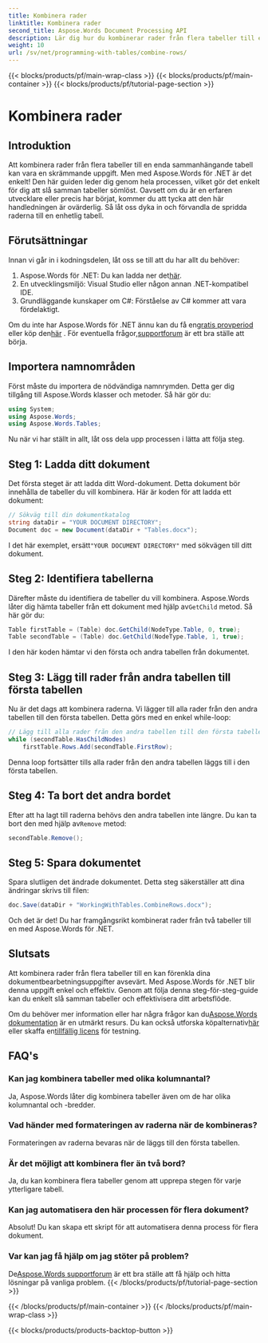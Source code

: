 ```yaml
---
title: Kombinera rader
linktitle: Kombinera rader
second_title: Aspose.Words Document Processing API
description: Lär dig hur du kombinerar rader från flera tabeller till en med Aspose.Words för .NET med vår steg-för-steg-guide.
weight: 10
url: /sv/net/programming-with-tables/combine-rows/
---
```


{{< blocks/products/pf/main-wrap-class >}}
{{< blocks/products/pf/main-container >}}
{{< blocks/products/pf/tutorial-page-section >}}

# Kombinera rader

## Introduktion

Att kombinera rader från flera tabeller till en enda sammanhängande tabell kan vara en skrämmande uppgift. Men med Aspose.Words för .NET är det enkelt! Den här guiden leder dig genom hela processen, vilket gör det enkelt för dig att slå samman tabeller sömlöst. Oavsett om du är en erfaren utvecklare eller precis har börjat, kommer du att tycka att den här handledningen är ovärderlig. Så låt oss dyka in och förvandla de spridda raderna till en enhetlig tabell.

## Förutsättningar

Innan vi går in i kodningsdelen, låt oss se till att du har allt du behöver:

1.  Aspose.Words för .NET: Du kan ladda ner det[här](https://releases.aspose.com/words/net/).
2. En utvecklingsmiljö: Visual Studio eller någon annan .NET-kompatibel IDE.
3. Grundläggande kunskaper om C#: Förståelse av C# kommer att vara fördelaktigt.

 Om du inte har Aspose.Words för .NET ännu kan du få en[gratis provperiod](https://releases.aspose.com/) eller köp den[här](https://purchase.aspose.com/buy) . För eventuella frågor,[supportforum](https://forum.aspose.com/c/words/8) är ett bra ställe att börja.

## Importera namnområden

Först måste du importera de nödvändiga namnrymden. Detta ger dig tillgång till Aspose.Words klasser och metoder. Så här gör du:

```csharp
using System;
using Aspose.Words;
using Aspose.Words.Tables;
```

Nu när vi har ställt in allt, låt oss dela upp processen i lätta att följa steg.

## Steg 1: Ladda ditt dokument

Det första steget är att ladda ditt Word-dokument. Detta dokument bör innehålla de tabeller du vill kombinera. Här är koden för att ladda ett dokument:

```csharp
// Sökväg till din dokumentkatalog
string dataDir = "YOUR DOCUMENT DIRECTORY";
Document doc = new Document(dataDir + "Tables.docx");
```

 I det här exemplet, ersätt`"YOUR DOCUMENT DIRECTORY"` med sökvägen till ditt dokument.

## Steg 2: Identifiera tabellerna

 Därefter måste du identifiera de tabeller du vill kombinera. Aspose.Words låter dig hämta tabeller från ett dokument med hjälp av`GetChild` metod. Så här gör du:

```csharp
Table firstTable = (Table) doc.GetChild(NodeType.Table, 0, true);
Table secondTable = (Table) doc.GetChild(NodeType.Table, 1, true);
```

I den här koden hämtar vi den första och andra tabellen från dokumentet.

## Steg 3: Lägg till rader från andra tabellen till första tabellen

Nu är det dags att kombinera raderna. Vi lägger till alla rader från den andra tabellen till den första tabellen. Detta görs med en enkel while-loop:

```csharp
// Lägg till alla rader från den andra tabellen till den första tabellen
while (secondTable.HasChildNodes)
    firstTable.Rows.Add(secondTable.FirstRow);
```

Denna loop fortsätter tills alla rader från den andra tabellen läggs till i den första tabellen.

## Steg 4: Ta bort det andra bordet

 Efter att ha lagt till raderna behövs den andra tabellen inte längre. Du kan ta bort den med hjälp av`Remove` metod:

```csharp
secondTable.Remove();
```

## Steg 5: Spara dokumentet

Spara slutligen det ändrade dokumentet. Detta steg säkerställer att dina ändringar skrivs till filen:

```csharp
doc.Save(dataDir + "WorkingWithTables.CombineRows.docx");
```

Och det är det! Du har framgångsrikt kombinerat rader från två tabeller till en med Aspose.Words för .NET.

## Slutsats

Att kombinera rader från flera tabeller till en kan förenkla dina dokumentbearbetningsuppgifter avsevärt. Med Aspose.Words för .NET blir denna uppgift enkel och effektiv. Genom att följa denna steg-för-steg-guide kan du enkelt slå samman tabeller och effektivisera ditt arbetsflöde.

Om du behöver mer information eller har några frågor kan du[Aspose.Words dokumentation](https://reference.aspose.com/words/net/) är en utmärkt resurs. Du kan också utforska köpalternativ[här](https://purchase.aspose.com/buy) eller skaffa en[tillfällig licens](https://purchase.aspose.com/temporary-license/) för testning.

## FAQ's

### Kan jag kombinera tabeller med olika kolumnantal?

Ja, Aspose.Words låter dig kombinera tabeller även om de har olika kolumnantal och -bredder.

### Vad händer med formateringen av raderna när de kombineras?

Formateringen av raderna bevaras när de läggs till den första tabellen.

### Är det möjligt att kombinera fler än två bord?

Ja, du kan kombinera flera tabeller genom att upprepa stegen för varje ytterligare tabell.

### Kan jag automatisera den här processen för flera dokument?

Absolut! Du kan skapa ett skript för att automatisera denna process för flera dokument.

### Var kan jag få hjälp om jag stöter på problem?

 De[Aspose.Words supportforum](https://forum.aspose.com/c/words/8) är ett bra ställe att få hjälp och hitta lösningar på vanliga problem.
{{< /blocks/products/pf/tutorial-page-section >}}

{{< /blocks/products/pf/main-container >}}
{{< /blocks/products/pf/main-wrap-class >}}

{{< blocks/products/products-backtop-button >}}
